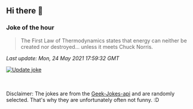 ## Hi there 👋

### Joke of the hour
<!-- joke -->
>The First Law of Thermodynamics states that energy can neither be created nor destroyed... unless it meets Chuck Norris.
<!-- /joke -->

*Last update: Mon, 24 May 2021 17:59:32 GMT*

[![Update joke](https://github.com/nclskfm/nclskfm/actions/workflows/joke.yml/badge.svg)](https://github.com/nclskfm/nclskfm/actions/workflows/joke.yml)

<br><br>
Disclaimer: The jokes are from the [Geek-Jokes-api](https://github.com/sameerkumar18/geek-joke-api) and are randomly selected. That's why they are unfortunately often not funny. :D
